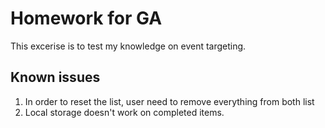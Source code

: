 
# Homework for GA

This excerise is to test my knowledge on event targeting.

## Known issues

1. In order to reset the list, user need to remove everything from both list
2. Local storage doesn't work on completed items.


